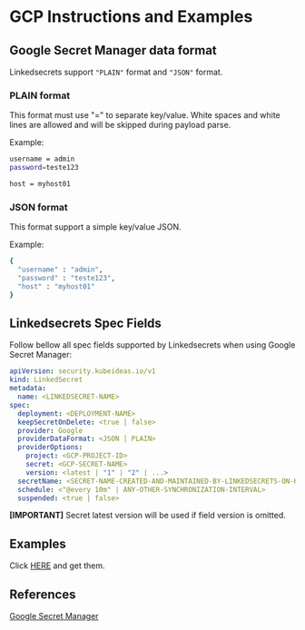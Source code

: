 # GCP Instructions and Examples

## Google Secret Manager data format

Linkedsecrets support `"PLAIN"` format and `"JSON"` format.

### PLAIN format

This format must use "=" to separate key/value. White spaces and white lines are allowed and will be skipped during payload parse.

Example:

```bash
username = admin
password=teste123

host = myhost01
```

### JSON format

This format support a simple key/value JSON.

Example:

```bash
{
  "username" : "admin",
  "password" : "teste123",
  "host" : "myhost01"
}
```

## Linkedsecrets Spec Fields

Follow bellow all spec fields supported by Linkedsecrets when using Google Secret Manager:

``` yaml
apiVersion: security.kubeideas.io/v1
kind: LinkedSecret
metadata:
  name: <LINKEDSECRET-NAME>
spec:
  deployment: <DEPLOYMENT-NAME>
  keepSecretOnDelete: <true | false>
  provider: Google
  providerDataFormat: <JSON | PLAIN>
  providerOptions:
    project: <GCP-PROJECT-ID>
    secret: <GCP-SECRET-NAME>
    version: <latest | "1" | "2" | ...>  
  secretName: <SECRET-NAME-CREATED-AND-MAINTAINED-BY-LINKEDSECRETS-ON-KUBERNETES>
  schedule: <"@every 10m" | ANY-OTHER-SYNCHRONIZATION-INTERVAL>
  suspended: <true | false>
```

**[IMPORTANT]** Secret latest version will be used if field version is omitted.

## Examples

Click [HERE](https://kubeideas.github.io/linkedsecrets/gcp/examples.zip) and get them.

## References

[Google Secret Manager](https://cloud.google.com/secret-manager/docs/configuring-secret-manager)
